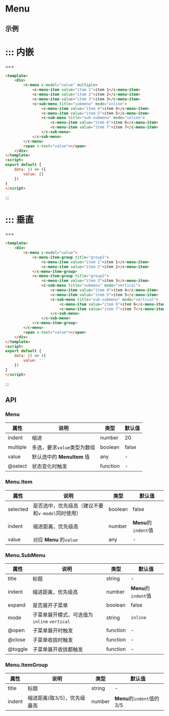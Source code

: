 # Menu

## 示例

::: 内嵌
===

===
```html
<template>
	<div>
		<c-menu v-model="value" multiple>
			<c-menu-item value="item 1">item 1</c-menu-item>
			<c-menu-item value="item 2">item 2</c-menu-item>
			<c-menu-item value="item 3">item 3</c-menu-item>
			<c-sub-menu title="submenu" mode="inline">
				<c-menu-item value="item 4">item 4</c-menu-item>
				<c-menu-item value="item 5">item 5</c-menu-item>
				<c-sub-menu title="sub-submenu" mode="inline">
					<c-menu-item value="item 6">item 6</c-menu-item>
					<c-menu-item value="item 7">item 7</c-menu-item>
				</c-sub-menu>
			</c-sub-menu>
		</c-menu>
		<span v-text="value"></span>
	</div>
</template>
<script>
export default {
	data: () => ({
		value: []
	})
}
</script>
```
:::

::: 垂直
===

===
```html
<template>
	<div>
		<c-menu v-model="value">
			<c-menu-item-group title="group1">
				<c-menu-item value="item 1">item 1</c-menu-item>
				<c-menu-item value="item 2">item 2</c-menu-item>
			</c-menu-item-group>
			<c-menu-item-group title="group2">
				<c-menu-item value="item 3">item 3</c-menu-item>
				<c-sub-menu title="submenu" mode="vertical">
					<c-menu-item value="item 4">item 4</c-menu-item>
					<c-menu-item value="item 5">item 5</c-menu-item>
					<c-sub-menu title="sub-submenu" mode="vertical">
						<c-menu-item value="item 6">item 6</c-menu-item>
						<c-menu-item value="item 7">item 7</c-menu-item>
					</c-sub-menu>
				</c-sub-menu>
			</c-menu-item-group>
		</c-menu>
		<span v-text="value"></span>
	</div>
</template>
<script>
export default {
	data: () => ({
		value: ''
	})
}
</script>
```
:::


## API


### Menu

| 属性      | 说明      | 类型       | 默认值  |
| ------- | ------- | -------- | ---- |
| indent | 缩进	 | number | 20    |
| multiple | 多选，要求`value`类型为数组	| boolean | false  |
| value | 默认选中的 **MenuItem** 值	| any | -  |
| @select | 状态变化时触发 | function | -    |

### Menu.Item

| 属性       | 说明                         | 类型       | 默认值   |
| -------- | -------------------------- | -------- | ----- |
| selected | 是否选中，优先级高（建议不要和`v-model`同时使用） | boolean | false |
| indent   | 缩进距离，优先级高          | number   |  **Menu**的`indent`值   |
| value     | 对应 **Menu** 的`value`		 | any   | -    |


### Menu.SubMenu

| 属性      | 说明                                       | 类型       | 默认值    |
| ------- | ---------------------------------------- | -------- | ------ |
| title   | 标题                                       | string | -      |
| indent   | 缩进距离，优先级高          | number   |  **Menu**的`indent`值   |
| expand  | 是否展开子菜单                                  | boolean   | false  |
| mode    | 子菜单展开模式，可选值为`inline` `vertical` | string   | `inline` |
| @open   | 子菜单展开时触发                                 | function | -      |
| @close  | 子菜单收拢时触发                                 | function | -      |
| @toggle | 子菜单展开收拢都触发                               | function | -      |

### Menu.ItemGroup

| 属性    | 说明   | 类型       | 默认值  |
| ----- | ---- | -------- | ---- |
| title | 标题   | string | -    |
| indent   | 缩进距离(取3/5)，优先级最高          | number   |  **Menu**的`indent`值的3/5   |
